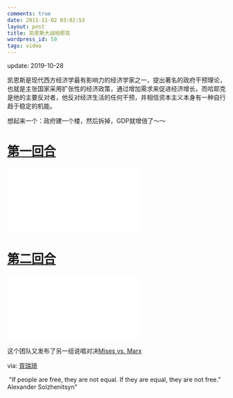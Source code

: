 ```yaml
---
comments: true
date: 2011-11-02 03:02:53
layout: post
title: 凯恩斯大战哈耶克
wordpress_id: 59
tags: video
---
```


 update: 2019-10-28



凯恩斯是现代西方经济学最有影响力的经济学家之一，提出著名的政府干预理论，也就是主张国家采用扩张性的经济政策，通过增加需求来促进经济增长，而哈耶克是他的主要反对者，他反对经济生活的任何干预，并相信资本主义本身有一种自行趋于稳定的机能。

想起来一个：政府建一个楼，然后拆掉，GDP就增倍了～～

# [第一回合](https://www.bilibili.com/video/BV1Zx411V7ec)

<iframe src="//player.bilibili.com/player.html?aid=16635432&bvid=BV1Zx411V7ec&cid=27131441&page=1" scrolling="no" border="0" frameborder="no" framespacing="0" allowfullscreen="true"> </iframe>

# [第二回合](https://www.bilibili.com/video/BV1tW411E7Sm)

<iframe src="//player.bilibili.com/player.html?aid=19523265&bvid=BV1tW411E7Sm&cid=31836475&page=1" scrolling="no" border="0" frameborder="no" framespacing="0" allowfullscreen="true"> </iframe>

这个团队又发布了另一组说唱对决[Mises vs. Marx](https://www.youtube.com/watch?v=QwqnRYPcrl0)

via: [胥瑞琦 ](https://weibo.com/1917885853/IcpIuuurQ?type=comment)

​	"If people are free, they are not equal. If they are equal, they are not free.” Alexander Solzhenitsyn"